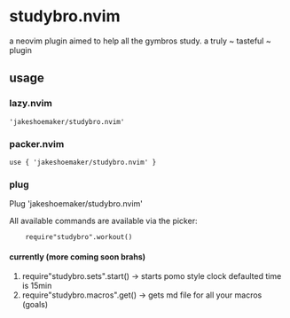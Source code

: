# studybro.nvim
a neovim plugin aimed to help all the gymbros study. a truly ~ tasteful ~ plugin

## usage
### lazy.nvim 
``` 
'jakeshoemaker/studybro.nvim'
```
### packer.nvim 
``` 
use { 'jakeshoemaker/studybro.nvim' }
```
### plug 
Plug 'jakeshoemaker/studybro.nvim'


All available commands are available via the picker: 
```
    require"studybro".workout()
```

#### currently (more coming soon brahs)
1. require"studybro.sets".start() -> starts pomo style clock defaulted time is 15min
2. require"studybro.macros".get() -> gets md file for all your macros (goals)
